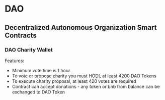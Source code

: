 # DAO
## Decentralized Autonomous Organization Smart Contracts

### DAO Charity Wallet

Features:
- Minimum vote time is 1 hour
- To vote or propose charity you must HODL at least 4200 DAO Tokens
- To execute charity proposal, at least 420 votes are required
- Contract can accept donations - any token or bnb from balance can be exchanged to DAO Token
